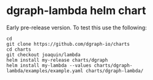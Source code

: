 # dgraph-lambda helm chart

Early pre-release version.  To test this use the following:

```
cd 
git clone https://github.com/dgraph-io/charts
cd charts
git checkout joaquin/lambda
helm install my-release charts/dgraph
helm install my-lambda --values charts/dgraph-lambda/examples/example.yaml charts/dgraph-lambda/ 
```
